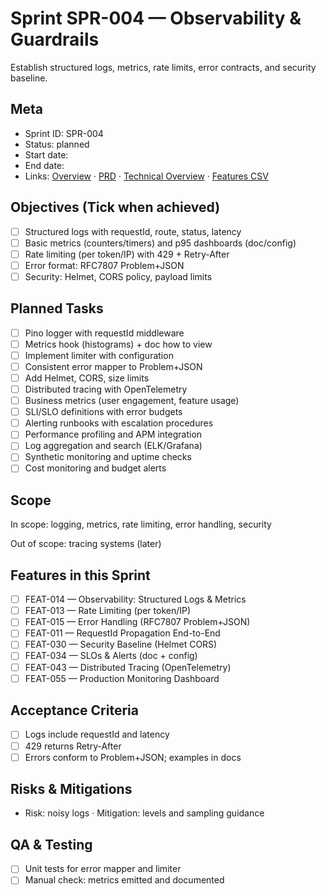 # Sprint SPR-004 — Observability & Guardrails

Establish structured logs, metrics, rate limits, error contracts, and security baseline.

## Meta
- Sprint ID: SPR-004
- Status: planned
- Start date: <YYYY-MM-DD>
- End date: <YYYY-MM-DD>
- Links: [Overview](./overview.md) · [PRD](../../planning/prd.md) · [Technical Overview](../../planning/technical-overview.md) · [Features CSV](../features.csv)

## Objectives (Tick when achieved)
- [ ] Structured logs with requestId, route, status, latency
- [ ] Basic metrics (counters/timers) and p95 dashboards (doc/config)
- [ ] Rate limiting (per token/IP) with 429 + Retry-After
- [ ] Error format: RFC7807 Problem+JSON
- [ ] Security: Helmet, CORS policy, payload limits

## Planned Tasks
- [ ] Pino logger with requestId middleware
- [ ] Metrics hook (histograms) + doc how to view
- [ ] Implement limiter with configuration
- [ ] Consistent error mapper to Problem+JSON
- [ ] Add Helmet, CORS, size limits
- [ ] Distributed tracing with OpenTelemetry
- [ ] Business metrics (user engagement, feature usage)
- [ ] SLI/SLO definitions with error budgets
- [ ] Alerting runbooks with escalation procedures
- [ ] Performance profiling and APM integration
- [ ] Log aggregation and search (ELK/Grafana)
- [ ] Synthetic monitoring and uptime checks
- [ ] Cost monitoring and budget alerts

## Scope
In scope: logging, metrics, rate limiting, error handling, security

Out of scope: tracing systems (later)

## Features in this Sprint
- [ ] FEAT-014 — Observability: Structured Logs & Metrics
- [ ] FEAT-013 — Rate Limiting (per token/IP)
- [ ] FEAT-015 — Error Handling (RFC7807 Problem+JSON)
- [ ] FEAT-011 — RequestId Propagation End-to-End
- [ ] FEAT-030 — Security Baseline (Helmet CORS)
- [ ] FEAT-034 — SLOs & Alerts (doc + config)
- [ ] FEAT-043 — Distributed Tracing (OpenTelemetry)
- [ ] FEAT-055 — Production Monitoring Dashboard

## Acceptance Criteria
- [ ] Logs include requestId and latency
- [ ] 429 returns Retry-After
- [ ] Errors conform to Problem+JSON; examples in docs

## Risks & Mitigations
- Risk: noisy logs · Mitigation: levels and sampling guidance

## QA & Testing
- [ ] Unit tests for error mapper and limiter
- [ ] Manual check: metrics emitted and documented
